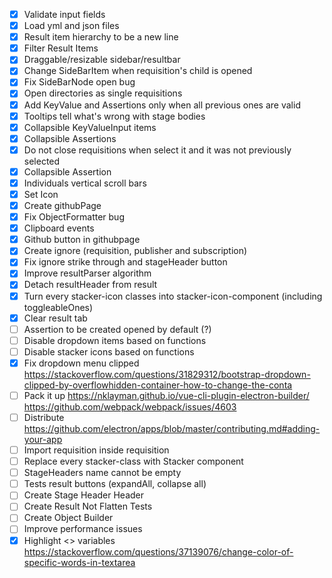 - [x] Validate input fields
- [x] Load yml and json files
- [x] Result item hierarchy to be a new line
- [x] Filter Result Items
- [x] Draggable/resizable sidebar/resultbar 
- [x] Change SideBarItem when requisition's child is opened
- [x] Fix SideBarNode open bug
- [x] Open directories as single requisitions
- [x] Add KeyValue and Assertions only when all previous ones are valid
- [x] Tooltips tell what's wrong with stage bodies
- [x] Collapsible KeyValueInput items
- [x] Collapsible Assertions
- [x] Do not close requisitions when select it and it was not previously selected
- [x] Collapsible Assertion
- [x] Individuals vertical scroll bars
- [x] Set Icon
- [x] Create githubPage
- [x] Fix ObjectFormatter bug
- [x] Clipboard events 
- [x] Github button in githubpage
- [x] Create ignore (requisition, publisher and subscription)
- [x] Fix ignore strike through and stageHeader button
- [x] Improve resultParser algorithm
- [x] Detach resultHeader from result
- [x] Turn every stacker-icon classes into stacker-icon-component (including toggleableOnes) 
- [x] Clear result tab
- [ ] Assertion to be created opened by default (?)
- [ ] Disable dropdown items based on functions
- [ ] Disable stacker icons based on functions
- [x] Fix dropdown menu clipped
        https://stackoverflow.com/questions/31829312/bootstrap-dropdown-clipped-by-overflowhidden-container-how-to-change-the-conta
- [ ] Pack it up
        https://nklayman.github.io/vue-cli-plugin-electron-builder/
        https://github.com/webpack/webpack/issues/4603
- [ ] Distribute https://github.com/electron/apps/blob/master/contributing.md#adding-your-app
- [ ] Import requisition inside requisition
- [ ] Replace every stacker-class with Stacker component
- [ ] StageHeaders name cannot be empty
- [ ] Tests result buttons (expandAll, collapse all)
- [ ] Create Stage Header Header
- [ ] Create Result Not Flatten Tests
- [ ] Create Object Builder
- [ ] Improve performance issues
- [x] Highlight <<stacker>> variables https://stackoverflow.com/questions/37139076/change-color-of-specific-words-in-textarea
